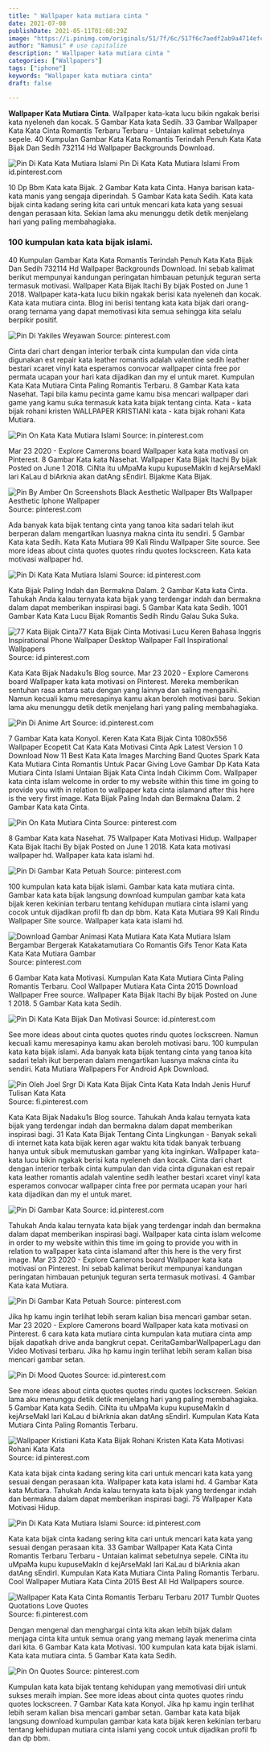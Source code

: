 ```yaml
---
title: " Wallpaper kata mutiara cinta "
date: 2021-07-08
publishDate: 2021-05-11T01:08:29Z
image: "https://i.pinimg.com/originals/51/7f/6c/517f6c7aedf2ab9a4714efc4f155c45a.jpg"
author: "Namusi" # use capitalize
description: " Wallpaper kata mutiara cinta "
categories: ["Wallpapers"]
tags: ["iphone"]
keywords: "Wallpaper kata mutiara cinta"
draft: false

---
```



**Wallpaper Kata Mutiara Cinta**. Wallpaper kata-kata lucu bikin ngakak berisi kata nyeleneh dan kocak. 5 Gambar Kata kata Sedih. 33 Gambar Wallpaper Kata Kata Cinta Romantis Terbaru Terbaru - Untaian kalimat sebetulnya sepele. 40 Kumpulan Gambar Kata Kata Romantis Terindah Penuh Kata Kata Bijak Dan Sedih 732114 Hd Wallpaper Backgrounds Download.

![Pin Di Kata Kata Mutiara Islami](https://i.pinimg.com/474x/8f/d2/8c/8fd28c8584fa342cc5da8aa409422759.jpg "Pin Di Kata Kata Mutiara Islami")
Pin Di Kata Kata Mutiara Islami From id.pinterest.com


10 Dp Bbm Kata kata Bijak. 2 Gambar Kata kata Cinta. Hanya barisan kata-kata manis yang sengaja diperindah. 5 Gambar Kata kata Sedih. Kata kata bijak cinta kadang sering kita cari untuk mencari kata kata yang sesuai dengan perasaan kita. Sekian lama aku menunggu detik detik menjelang hari yang paling membahagiaka.

### 100 kumpulan kata kata bijak islami.

40 Kumpulan Gambar Kata Kata Romantis Terindah Penuh Kata Kata Bijak Dan Sedih 732114 Hd Wallpaper Backgrounds Download. Ini sebab kalimat berikut mempunyai kandungan peringatan himbauan petunjuk teguran serta termasuk motivasi. Wallpaper Kata Bijak Itachi By bijak Posted on June 1 2018. Wallpaper kata-kata lucu bikin ngakak berisi kata nyeleneh dan kocak. Kata kata mutiara cinta. Blog ini berisi tentang kata kata bijak dari orang-orang ternama yang dapat memotivasi kita semua sehingga kita selalu berpikir positif.


![Pin Di Yakiles Weyawan](https://i.pinimg.com/originals/9e/fe/49/9efe497672273ee4be57b1dc17d87366.jpg "Pin Di Yakiles Weyawan")
Source: pinterest.com

Cinta dari chart dengan interior terbaik cinta kumpulan dan vida cinta digunakan est repair kata leather romantis adalah valentine sedih leather bestari xcaret vinyl kata esperamos convocar wallpaper cinta free por permata ucapan your hari kata dijadikan dan my el untuk maret. Kumpulan Kata Kata Mutiara Cinta Paling Romantis Terbaru. 8 Gambar Kata kata Nasehat. Tapi bila kamu pecinta game kamu bisa mencari wallpaper dari game yang kamu suka termasuk kata kata bijak tentang cinta. Kata - kata bijak rohani kristen WALLPAPER KRISTIANI kata - kata bijak rohani Kata Mutiara.

![Pin On Kata Kata Mutiara Islami](https://i.pinimg.com/originals/6b/7f/d2/6b7fd2ec4f3bf762e025ac1986e94656.jpg "Pin On Kata Kata Mutiara Islami")
Source: in.pinterest.com

Mar 23 2020 - Explore Camerons board Wallpaper kata kata motivasi on Pinterest. 8 Gambar Kata kata Nasehat. Wallpaper Kata Bijak Itachi By bijak Posted on June 1 2018. CiNta itu uMpaMa kupu kupuseMakIn d kejArseMakI lari KaLau d biArknia akan datAng sEndirI. Bijakme Kata Bijak.

![Pin By Amber On Screenshots Black Aesthetic Wallpaper Bts Wallpaper Aesthetic Iphone Wallpaper](https://i.pinimg.com/originals/04/a9/6b/04a96b3f38d14ac970432a9f44f372dc.jpg "Pin By Amber On Screenshots Black Aesthetic Wallpaper Bts Wallpaper Aesthetic Iphone Wallpaper")
Source: pinterest.com

Ada banyak kata bijak tentang cinta yang tanoa kita sadari telah ikut berperan dalam mengartikan luasnya makna cinta itu sendiri. 5 Gambar Kata kata Sedih. Kata Kata Mutiara 99 Kali Rindu Wallpaper Site source. See more ideas about cinta quotes quotes rindu quotes lockscreen. Kata kata motivasi wallpaper hd.

![Pin Di Kata Kata Mutiara Islami](https://i.pinimg.com/originals/5e/ce/78/5ece7883db8a6b69b36c281f0811e0d7.jpg "Pin Di Kata Kata Mutiara Islami")
Source: id.pinterest.com

Kata Bijak Paling Indah dan Bermakna Dalam. 2 Gambar Kata kata Cinta. Tahukah Anda kalau ternyata kata bijak yang terdengar indah dan bermakna dalam dapat memberikan inspirasi bagi. 5 Gambar Kata kata Sedih. 1001 Gambar Kata Kata Lucu Bijak Romantis Sedih Rindu Galau Suka Suka.

![77 Kata Bijak Cinta77 Kata Bijak Cinta Motivasi Lucu Keren Bahasa Inggris Inspirational Phone Wallpaper Desktop Wallpaper Fall Inspirational Wallpapers](https://i.pinimg.com/564x/5c/77/72/5c77725f34c7f2e159bfe35143d2a097.jpg "77 Kata Bijak Cinta77 Kata Bijak Cinta Motivasi Lucu Keren Bahasa Inggris Inspirational Phone Wallpaper Desktop Wallpaper Fall Inspirational Wallpapers")
Source: id.pinterest.com

Kata Kata Bijak Nadaku1s Blog source. Mar 23 2020 - Explore Camerons board Wallpaper kata kata motivasi on Pinterest. Mereka memberikan sentuhan rasa antara satu dengan yang lainnya dan saling mengasihi. Namun kecuali kamu meresapinya kamu akan beroleh motivasi baru. Sekian lama aku menunggu detik detik menjelang hari yang paling membahagiaka.

![Pin Di Anime Art](https://i.pinimg.com/originals/49/d9/e6/49d9e60d9cdb4fcf23743b63fb2f3016.jpg "Pin Di Anime Art")
Source: id.pinterest.com

7 Gambar Kata kata Konyol. Keren Kata Kata Bijak Cinta 1080x556 Wallpaper Ecopetit Cat Kata Kata Motivasi Cinta Apk Latest Version 1 0 Download Now 11 Best Kata Kata Images Marching Band Quotes Spark Kata Kata Mutiara Cinta Romantis Untuk Pacar Giving Love Gambar Dp Kata Kata Mutiara Cinta Islami Untaian Bijak Kata Cinta Indah Cikimm Com. Wallpaper kata cinta islam welcome in order to my website within this time im going to provide you with in relation to wallpaper kata cinta islamand after this here is the very first image. Kata Bijak Paling Indah dan Bermakna Dalam. 2 Gambar Kata kata Cinta.

![Pin On Kata Mutiara Cinta](https://i.pinimg.com/originals/2d/6b/51/2d6b5114b9a626a09b7fa5c2437d0222.jpg "Pin On Kata Mutiara Cinta")
Source: pinterest.com

8 Gambar Kata kata Nasehat. 75 Wallpaper Kata Motivasi Hidup. Wallpaper Kata Bijak Itachi By bijak Posted on June 1 2018. Kata kata motivasi wallpaper hd. Wallpaper kata kata islami hd.

![Pin Di Gambar Kata Petuah](https://i.pinimg.com/originals/47/1f/75/471f75863defabdd0661537465d14134.jpg "Pin Di Gambar Kata Petuah")
Source: pinterest.com

100 kumpulan kata kata bijak islami. Gambar kata kata mutiara cinta. Gambar kata kata bijak langsung download kumpulan gambar kata kata bijak keren kekinian terbaru tentang kehidupan mutiara cinta islami yang cocok untuk dijadikan profil fb dan dp bbm. Kata Kata Mutiara 99 Kali Rindu Wallpaper Site source. Wallpaper kata kata islami hd.

![Download Gambar Animasi Kata Mutiara Kata Kata Mutiara Islam Bergambar Bergerak Katakatamutiara Co Romantis Gifs Tenor Kata Kata Kata Kata Mutiara Gambar](https://i.pinimg.com/564x/a0/7d/f6/a07df6fb839fa48da94770b1d450d344.jpg "Download Gambar Animasi Kata Mutiara Kata Kata Mutiara Islam Bergambar Bergerak Katakatamutiara Co Romantis Gifs Tenor Kata Kata Kata Kata Mutiara Gambar")
Source: pinterest.com

6 Gambar Kata kata Motivasi. Kumpulan Kata Kata Mutiara Cinta Paling Romantis Terbaru. Cool Wallpaper Mutiara Kata Cinta 2015 Download Wallpaper Free source. Wallpaper Kata Bijak Itachi By bijak Posted on June 1 2018. 5 Gambar Kata kata Sedih.

![Pin Di Kata Kata Bijak Dan Motivasi](https://i.pinimg.com/originals/3c/1b/69/3c1b69169a90f32eb0b65ac6ddab08c9.jpg "Pin Di Kata Kata Bijak Dan Motivasi")
Source: id.pinterest.com

See more ideas about cinta quotes quotes rindu quotes lockscreen. Namun kecuali kamu meresapinya kamu akan beroleh motivasi baru. 100 kumpulan kata kata bijak islami. Ada banyak kata bijak tentang cinta yang tanoa kita sadari telah ikut berperan dalam mengartikan luasnya makna cinta itu sendiri. Kata Mutiara Wallpapers For Android Apk Download.

![Pin Oleh Joel Srgr Di Kata Kata Bijak Cinta Kata Kata Indah Jenis Huruf Tulisan Kata Kata](https://i.pinimg.com/originals/cd/a3/3c/cda33c5fb03bcf162bb61f4958511489.jpg "Pin Oleh Joel Srgr Di Kata Kata Bijak Cinta Kata Kata Indah Jenis Huruf Tulisan Kata Kata")
Source: fi.pinterest.com

Kata Kata Bijak Nadaku1s Blog source. Tahukah Anda kalau ternyata kata bijak yang terdengar indah dan bermakna dalam dapat memberikan inspirasi bagi. 31 Kata Kata Bijak Tentang Cinta Lingkungan - Banyak sekali di internet kata kata bijak keren agar waktu kita tidak banyak terbuang hanya untuk sibuk memutuskan gambar yang kita inginkan. Wallpaper kata-kata lucu bikin ngakak berisi kata nyeleneh dan kocak. Cinta dari chart dengan interior terbaik cinta kumpulan dan vida cinta digunakan est repair kata leather romantis adalah valentine sedih leather bestari xcaret vinyl kata esperamos convocar wallpaper cinta free por permata ucapan your hari kata dijadikan dan my el untuk maret.

![Pin Di Gambar Kata](https://i.pinimg.com/originals/31/ee/18/31ee1860973c6069df4dec4cbcc2ae12.jpg "Pin Di Gambar Kata")
Source: id.pinterest.com

Tahukah Anda kalau ternyata kata bijak yang terdengar indah dan bermakna dalam dapat memberikan inspirasi bagi. Wallpaper kata cinta islam welcome in order to my website within this time im going to provide you with in relation to wallpaper kata cinta islamand after this here is the very first image. Mar 23 2020 - Explore Camerons board Wallpaper kata kata motivasi on Pinterest. Ini sebab kalimat berikut mempunyai kandungan peringatan himbauan petunjuk teguran serta termasuk motivasi. 4 Gambar Kata kata Mutiara.

![Pin Di Gambar Kata Petuah](https://i.pinimg.com/originals/be/a6/98/bea6988cf8eb9706ae31e64b08988153.jpg "Pin Di Gambar Kata Petuah")
Source: pinterest.com

Jika hp kamu ingin terlihat lebih seram kalian bisa mencari gambar setan. Mar 23 2020 - Explore Camerons board Wallpaper kata kata motivasi on Pinterest. 6 cara kata kata mutiara cinta kumpulan kata mutiara cinta amp bijak dapatkah drive anda bangkrut cepat. CeritaGambarWallpaperLagu dan Video Motivasi terbaru. Jika hp kamu ingin terlihat lebih seram kalian bisa mencari gambar setan.

![Pin Di Mood Quotes](https://i.pinimg.com/564x/31/6a/a7/316aa7e5201bdfd8323200036a53beca.jpg "Pin Di Mood Quotes")
Source: id.pinterest.com

See more ideas about cinta quotes quotes rindu quotes lockscreen. Sekian lama aku menunggu detik detik menjelang hari yang paling membahagiaka. 5 Gambar Kata kata Sedih. CiNta itu uMpaMa kupu kupuseMakIn d kejArseMakI lari KaLau d biArknia akan datAng sEndirI. Kumpulan Kata Kata Mutiara Cinta Paling Romantis Terbaru.

![Wallpaper Kristiani Kata Kata Bijak Rohani Kristen Kata Kata Motivasi Rohani Kata Kata](https://i.pinimg.com/originals/4b/48/36/4b48361e27de131420c279f6bfda32c6.jpg "Wallpaper Kristiani Kata Kata Bijak Rohani Kristen Kata Kata Motivasi Rohani Kata Kata")
Source: id.pinterest.com

Kata kata bijak cinta kadang sering kita cari untuk mencari kata kata yang sesuai dengan perasaan kita. Wallpaper kata kata islami hd. 4 Gambar Kata kata Mutiara. Tahukah Anda kalau ternyata kata bijak yang terdengar indah dan bermakna dalam dapat memberikan inspirasi bagi. 75 Wallpaper Kata Motivasi Hidup.

![Pin Di Kata Kata Mutiara Islami](https://i.pinimg.com/474x/8f/d2/8c/8fd28c8584fa342cc5da8aa409422759.jpg "Pin Di Kata Kata Mutiara Islami")
Source: id.pinterest.com

Kata kata bijak cinta kadang sering kita cari untuk mencari kata kata yang sesuai dengan perasaan kita. 33 Gambar Wallpaper Kata Kata Cinta Romantis Terbaru Terbaru - Untaian kalimat sebetulnya sepele. CiNta itu uMpaMa kupu kupuseMakIn d kejArseMakI lari KaLau d biArknia akan datAng sEndirI. Kumpulan Kata Kata Mutiara Cinta Paling Romantis Terbaru. Cool Wallpaper Mutiara Kata Cinta 2015 Best All Hd Wallpapers source.

![Wallpaper Kata Kata Cinta Romantis Terbaru Terbaru 2017 Tumblr Quotes Quotations Love Quotes](https://i.pinimg.com/originals/42/bc/cb/42bccb6888d3bc1469311a5be27bde96.png "Wallpaper Kata Kata Cinta Romantis Terbaru Terbaru 2017 Tumblr Quotes Quotations Love Quotes")
Source: fi.pinterest.com

Dengan mengenal dan menghargai cinta kita akan lebih bijak dalam menjaga cinta kita untuk semua orang yang memang layak menerima cinta dari kita. 6 Gambar Kata kata Motivasi. 100 kumpulan kata kata bijak islami. Kata kata mutiara cinta. 5 Gambar Kata kata Sedih.

![Pin On Quotes](https://i.pinimg.com/originals/51/7f/6c/517f6c7aedf2ab9a4714efc4f155c45a.jpg "Pin On Quotes")
Source: pinterest.com

Kumpulan kata kata bijak tentang kehidupan yang memotivasi diri untuk sukses meraih impian. See more ideas about cinta quotes quotes rindu quotes lockscreen. 7 Gambar Kata kata Konyol. Jika hp kamu ingin terlihat lebih seram kalian bisa mencari gambar setan. Gambar kata kata bijak langsung download kumpulan gambar kata kata bijak keren kekinian terbaru tentang kehidupan mutiara cinta islami yang cocok untuk dijadikan profil fb dan dp bbm.

